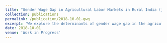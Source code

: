 ```yaml
---
title: "Gender Wage Gap in Agricultural Labor Markets in Rural India (joint with Vaishnavi Surendra)"
collection: publications
permalink: /publication/2018-10-01-gwg
excerpt: 'We explore the determinants of gender wage gap in the agricultural labor markets in India and examine the role of social norms in perpetuating it. We use multiple approaches to address these questions including analyzing secondary data from ICRISAT VDSA Panel, collecting primary data via surveys to elicit expectations and behavioral parameters to complement the former data source, and finally in a related project, investigate the role gender norms in influencing such behavior perpetuating the wage gap and other labor market outcomes through a lab-in-field experiment.'
date: 2018-10-01
venue: 'Work in Progress'
---
```


